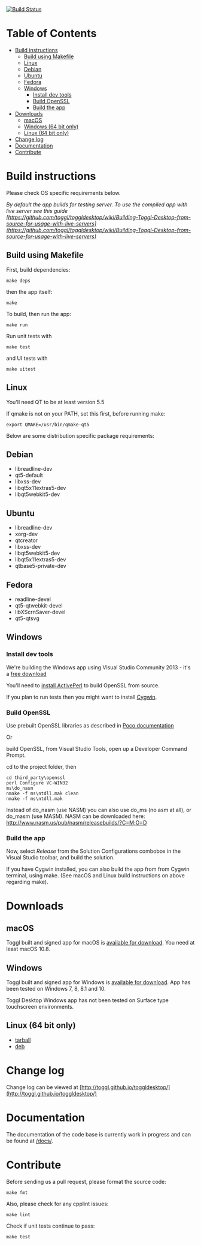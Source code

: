 
[![Build Status](https://travis-ci.org/toggl/toggldesktop.png)](https://travis-ci.org/toggl/toggldesktop)

Table of Contents
=================

  * [Build instructions](#build-instructions)
    * [Build using Makefile](#build-using-makefile)
    * [Linux](#linux)
    * [Debian](#debian)
    * [Ubuntu](#ubuntu)
    * [Fedora](#fedora)
    * [Windows](#windows)
      * [Install dev tools](#install-dev-tools)
      * [Build OpenSSL](#build-openssl)
      * [Build the app](#build-the-app)
  * [Downloads](#downloads)
    * [macOS](#macos)
    * [Windows (64 bit only)](#windows-64-bit-only)
    * [Linux (64 bit only)](#linux-64-bit-only)
  * [Change log](#change-log)
  * [Documentation](#documentation)
  * [Contribute](#contribute)


# Build instructions

Please check OS specific requirements below.

_By default the app builds for testing server. To use the compiled app with live server see this guide [https://github.com/toggl/toggldesktop/wiki/Building-Toggl-Desktop-from-source-for-usage-with-live-servers](https://github.com/toggl/toggldesktop/wiki/Building-Toggl-Desktop-from-source-for-usage-with-live-servers)_

## Build using Makefile

First, build dependencies:
```
make deps
```
then the app itself:
```
make
```

To build, then run the app:
```
make run
```

Run unit tests with
```
make test
```
and UI tests with
```
make uitest
```

## Linux

You'll need QT to be at least version 5.5

If qmake is not on your PATH, set this first, before running make:

```
export QMAKE=/usr/bin/qmake-qt5
```

Below are some distribution specific package requirements:

## Debian

* libreadline-dev
* qt5-default
* libxss-dev
* libqt5x11extras5-dev
* libqt5webkit5-dev

## Ubuntu

* libreadline-dev
* xorg-dev
* qtcreator
* libxss-dev
* libqt5webkit5-dev
* libqt5x11extras5-dev
* qtbase5-private-dev

## Fedora

* readline-devel
* qt5-qtwebkit-devel
* libXScrnSaver-devel
* qt5-qtsvg

## Windows

### Install dev tools

We're building the Windows app using Visual Studio Community 2013 - it's a [free download](https://www.visualstudio.com/en-us/products/visual-studio-community-vs.aspx)

You'll need to [install ActivePerl](http://www.activestate.com/activeperl/downloads) to build OpenSSL from source.

If you plan to run tests then you might want to install [Cygwin](https://www.cygwin.com/).

### Build OpenSSL

Use prebuilt OpenSSL libraries as described in [Poco documentation](https://pocoproject.org/docs/00200-GettingStarted.html#4)

Or

build OpenSSL, from Visual Studio Tools, open up a Developer Command Prompt.

cd to the project folder, then

```
cd third_party\openssl
perl Configure VC-WIN32
ms\do_nasm
nmake -f ms\ntdll.mak clean
nmake -f ms\ntdll.mak 
```

Instead of do_nasm (use NASM) you can also use do_ms (no asm at all), or do_masm (use MASM). 
NASM can be downloaded here: http://www.nasm.us/pub/nasm/releasebuilds/?C=M;O=D

### Build the app

Now, select *Release* from the Solution Configurations combobox in the Visual Studio toolbar, and build the solution.

If you have Cygwin installed, you can also build the app from from Cygwin terminal, using make. (See macOS and Linux build instructions on above regarding make).

# Downloads

## macOS

Toggl built and signed app for macOS is [available for download](https://www.toggl.com/api/v8/installer?platform=darwin&app=td&channel=stable). You need at least macOS 10.8.

## Windows

Toggl built and signed app for Windows is [available for download](https://www.toggl.com/api/v8/installer?platform=windows&app=td&channel=stable). App has been tested on Windows 7, 8, 8.1 and 10.

Toggl Desktop Windows app has not been tested on Surface type touchscreen environments.

## Linux (64 bit only)

* [tarball](https://www.toggl.com/api/v8/installer?app=td&platform=linux&channel=stable)
* [deb](https://www.toggl.com/api/v8/installer?app=td&platform=deb64&channel=stable)


# Change log

Change log can be viewed at [http://toggl.github.io/toggldesktop/](http://toggl.github.io/toggldesktop/)

# Documentation

The documentation of the code base is currently work in progress and can be found at [/docs/](https://github.com/toggl/toggldesktop/tree/master/docs/index.md).

# Contribute

Before sending us a pull request, please format the source code:

```
make fmt
```

Also, please check for any cpplint issues:

```
make lint
```

Check if unit tests continue to pass:

```
make test
```

